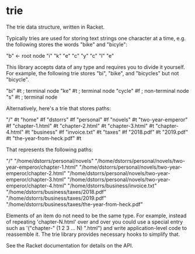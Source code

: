 trie
===========
The trie data structure, written in Racket.

Typically tries are used for storing text strings one character at a time, e.g. the following stores the words "bike" and "bicyle":

  "b"                <- root node
    "i"
      "k"
        "e"
      "c"
        "y"
	  "c"
	    "l"
	      "e"

This library accepts data of any type and requires you to divide it yourself.  For example, the following trie stores "bi", "bike", and "bicycles" but not "bicycle".

  "bi"       #t  ; terminal node
    "ke"     #t  ; terminal node
    "cycle"  #f  ; non-terminal node
      "s"    #t  ; terminal node

Alternatively, here's a trie that stores paths:

  "/"                                #t
    "home"                           #f
      "dstorrs"                      #f
        "personal"                   #f
          "novels"                   #t
  	  "two-year-emperor"         #f
  	    "chapter-1.html"         #t
  	    "chapter-2.html"         #t
  	    "chapter-3.html"         #t
  	    "chapter-4.html"         #t
        "business"                   #f
          "invoice.txt"              #t
          "taxes"                    #f
    	    "2018.pdf"               #t
    	    "2019.pdf"               #t
    	    "the-year-from-heck.pdf" #t

That represents the following paths:

  "/"
  "/home/dstorrs/personal/novels"
  "/home/dstorrs/personal/novels/two-year-emperor/chapter-1.html"
  "/home/dstorrs/personal/novels/two-year-emperor/chapter-2.html"
  "/home/dstorrs/personal/novels/two-year-emperor/chapter-3.html"
  "/home/dstorrs/personal/novels/two-year-emperor/chapter-4.html"
  "/home/dstorrs/business/invoice.txt"
  "/home/dstorrs/business/taxes/2018.pdf"
  "/home/dstorrs/business/taxes/2019.pdf"
  "/home/dstorrs/business/taxes/the-year-from-heck.pdf"

Elements of an item do not need to be the same type.  For example, instead of repeating 'chapter-N.html' over and over you could use a special entry such as '("chapter-" (1 2 3 ... N) ".html") and write application-level code to reassemble it.  The  trie library provides necessary hooks to simplify that.

See the Racket documentation for details on the API.